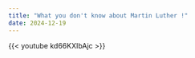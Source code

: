 ```yaml
---
title: "What you don't know about Martin Luther !"
date: 2024-12-19
---
```


{{< youtube kd66KXIbAjc >}}
